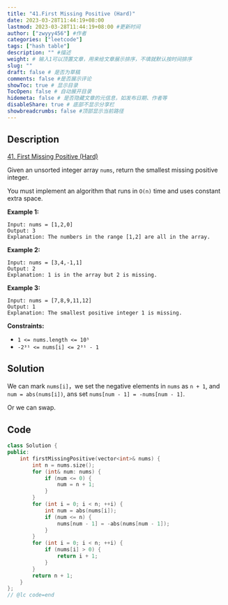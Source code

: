 ```yaml
---
title: "41.First Missing Positive (Hard)"
date: 2023-03-28T11:44:19+08:00
lastmod: 2023-03-28T11:44:19+08:00 #更新时间
author: ["zwyyy456"] #作者
categories: ["leetcode"]
tags: ["hash table"]
description: "" #描述
weight: # 输入1可以顶置文章，用来给文章展示排序，不填就默认按时间排序
slug: ""
draft: false # 是否为草稿
comments: false #是否展示评论
showToc: true # 显示目录
TocOpen: false # 自动展开目录
hidemeta: false # 是否隐藏文章的元信息，如发布日期、作者等
disableShare: true # 底部不显示分享栏
showbreadcrumbs: false #顶部显示当前路径
---
```

## Description
[41. First Missing Positive (Hard)](https://leetcode.com/problems/first-missing-positive/)

Given an unsorted integer array `nums`, return the smallest missing positive integer.

You must implement an algorithm that runs in `O(n)` time and uses constant extra space.

**Example 1:**

```
Input: nums = [1,2,0]
Output: 3
Explanation: The numbers in the range [1,2] are all in the array.

```

**Example 2:**

```
Input: nums = [3,4,-1,1]
Output: 2
Explanation: 1 is in the array but 2 is missing.

```

**Example 3:**

```
Input: nums = [7,8,9,11,12]
Output: 1
Explanation: The smallest positive integer 1 is missing.

```

**Constraints:**

- `1 <= nums.length <= 10⁵`
- `-2³¹ <= nums[i] <= 2³¹ - 1`

## Solution
We can mark `nums[i]`，we set the negative elements in `nums` as `n + 1`, and `num = abs(nums[i])`, ans set `nums[num - 1] = -nums[num - 1]`.

Or we can swap.

## Code
```cpp
class Solution {
public:
    int firstMissingPositive(vector<int>& nums) {
        int n = nums.size();
        for (int& num: nums) {
            if (num <= 0) {
                num = n + 1;
            }
        }
        for (int i = 0; i < n; ++i) {
            int num = abs(nums[i]);
            if (num <= n) {
                nums[num - 1] = -abs(nums[num - 1]);
            }
        }
        for (int i = 0; i < n; ++i) {
            if (nums[i] > 0) {
                return i + 1;
            }
        }
        return n + 1;
    }
};
// @lc code=end
```
